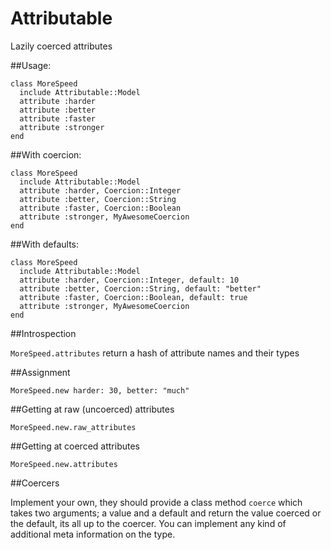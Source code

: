 Attributable
============

Lazily coerced attributes

##Usage:

    class MoreSpeed
      include Attributable::Model
      attribute :harder
      attribute :better
      attribute :faster
      attribute :stronger
    end

##With coercion:

    class MoreSpeed
      include Attributable::Model
      attribute :harder, Coercion::Integer
      attribute :better, Coercion::String
      attribute :faster, Coercion::Boolean
      attribute :stronger, MyAwesomeCoercion
    end

##With defaults:

    class MoreSpeed
      include Attributable::Model
      attribute :harder, Coercion::Integer, default: 10
      attribute :better, Coercion::String, default: "better"
      attribute :faster, Coercion::Boolean, default: true
      attribute :stronger, MyAwesomeCoercion
    end

##Introspection

`MoreSpeed.attributes` return a hash of attribute names and their types

##Assignment

`MoreSpeed.new harder: 30, better: "much"`

##Getting at raw (uncoerced) attributes

`MoreSpeed.new.raw_attributes`

##Getting at coerced attributes

`MoreSpeed.new.attributes`

##Coercers

Implement your own, they should provide a class method `coerce` which
takes two arguments; a value and a default and return the value
coerced or the default, its all up to the coercer. You can implement
any kind of additional meta information on the type.
